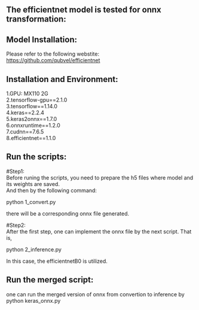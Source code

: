 ## The efficientnet model is tested for onnx transformation:

## Model Installation:
Please refer to the following webstite:  
https://github.com/qubvel/efficientnet  

## Installation and Environment:   
1.GPU: MX110 2G  
2.tensorflow-gpu==2.1.0  
3.tensorflow==1.14.0  
4.keras==2.2.4  
5.keras2onnx==1.7.0  
6.onnxruntime==1.2.0  
7.cudnn==7.6.5    
8.efficientnet==1.1.0    


## Run the scripts:
#Step1:  
Before runing the scripts, you need to prepare the h5 files where model and its weights are saved.  
And then by the following command:   

python 1_convert.py  

there will be a corresponding onnx file generated.   

#Step2:  
After the first step, one can implement the onnx file by the next script. That is,   

python 2_inference.py  

In this case, the efficientnetB0 is utilized.   

## Run the merged script:  
one can run the merged version of onnx from convertion to inference by    
python keras_onnx.py




